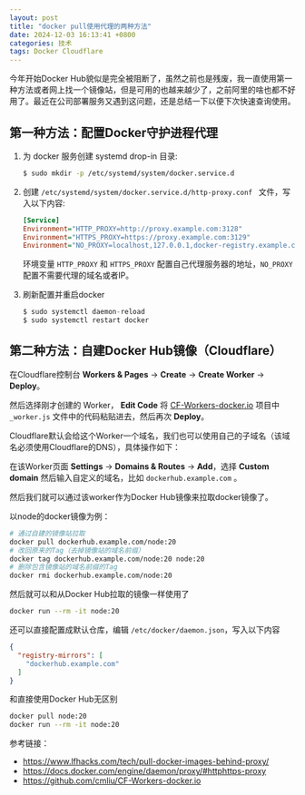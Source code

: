 ```yaml
---
layout: post
title: "docker pull使用代理的两种方法"
date: 2024-12-03 16:13:41 +0800
categories: 技术
tags: Docker Cloudflare
---
```



今年开始Docker Hub貌似是完全被阻断了，虽然之前也是残废，我一直使用第一种方法或者网上找一个镜像站，但是可用的也越来越少了，之前阿里的啥也都不好用了。最近在公司部署服务又遇到这问题，还是总结一下以便下次快速查询使用。


## 第一种方法：配置Docker守护进程代理


1. 为 docker 服务创建 systemd drop-in 目录:

   ```bash
   $ sudo mkdir -p /etc/systemd/system/docker.service.d
   ```
2. 创建 `/etc/systemd/system/docker.service.d/http-proxy.conf ` 文件，写入以下内容:

   ```ini
   [Service]
   Environment="HTTP_PROXY=http://proxy.example.com:3128"
   Environment="HTTPS_PROXY=https://proxy.example.com:3129"
   Environment="NO_PROXY=localhost,127.0.0.1,docker-registry.example.com,.corp"
   ```

   环境变量 `HTTP_PROXY` 和 `HTTPS_PROXY` 配置自己代理服务器的地址，`NO_PROXY` 配置不需要代理的域名或者IP。
3. 刷新配置并重启docker

   ```javascript
   $ sudo systemctl daemon-reload
   $ sudo systemctl restart docker
   ```


## 第二种方法：自建Docker Hub镜像（Cloudflare）

在Cloudflare控制台 **Workers & Pages** →  **Create** →  **Create Worker** →  **Deploy**。

然后选择刚才创建的 Worker， **Edit Code** 将 [CF-Workers-docker.io](https://github.com/cmliu/CF-Workers-docker.io) 项目中 `_worker.js` 文件中的代码粘贴进去，然后再次 **Deploy**。

Cloudflare默认会给这个Worker一个域名，我们也可以使用自己的子域名（该域名必须使用Cloudflare的DNS），具体操作如下：

在该Worker页面 **Settings** →  **Domains & Routes** →  **Add**，选择 **Custom domain** 然后输入自定义的域名，比如 `dockerhub.example.com` 。

然后我们就可以通过该worker作为Docker Hub镜像来拉取docker镜像了。

以node的docker镜像为例：

```bash
# 通过自建的镜像站拉取
docker pull dockerhub.example.com/node:20
# 改回原来的Tag（去掉镜像站的域名前缀）
docker tag dockerhub.example.com/node:20 node:20
# 删除包含镜像站的域名前缀的Tag
docker rmi dockerhub.example.com/node:20
```

然后就可以和从Docker Hub拉取的镜像一样使用了

```bash
docker run --rm -it node:20
```

还可以直接配置成默认仓库，编辑 `/etc/docker/daemon.json`，写入以下内容

```json
{
  "registry-mirrors": [
    "dockerhub.example.com"
  ]
}
```

和直接使用Docker Hub无区别

```bash
docker pull node:20
docker run --rm -it node:20
```

参考链接：

* <https://www.lfhacks.com/tech/pull-docker-images-behind-proxy/>
* <https://docs.docker.com/engine/daemon/proxy/#httphttps-proxy>
* <https://github.com/cmliu/CF-Workers-docker.io>
